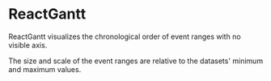 # ReactGantt
    
ReactGantt visualizes the chronological order of event ranges with no visible axis.

The size and scale of the event ranges are relative to the datasets' minimum and maximum values.

<ClientOnly>
  <hpcc-vitepress style="width:100%;height:600px">
    <div id="target" style="width:100%;height:600px">
    </div>
    <script type="module">
      import { ReactGantt } from "@hpcc-js/timeline";
      
      new ReactGantt()
          .target("target")
          .columns(["Label", "start", "end"])
          .data([
              ["A", 1, 3],
              ["B", 2, 7],
              ["C", 5, 6],
          ])
          .render()
          ;
      
    </script>
  </hpcc-vitepress>
</ClientOnly>


## Events

### click

_Emitted whenever the user clicks on a data element._

### dblclick

_Emitted whenever the user double-clicks on a data element._


